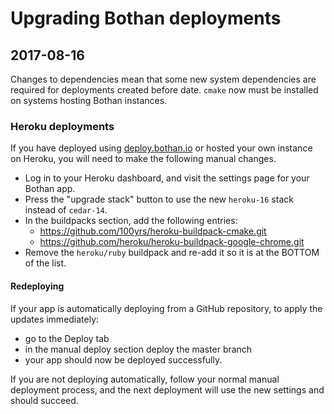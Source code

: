 # Upgrading Bothan deployments

## 2017-08-16

Changes to dependencies mean that some new system dependencies are required for deployments created before date. `cmake` now must be installed on systems hosting Bothan instances.

### Heroku deployments

If you have deployed using [deploy.bothan.io](https://deploy.bothan.io) or hosted your own instance on Heroku, you will need to make the following manual changes.

* Log in to your Heroku dashboard, and visit the settings page for your Bothan app.
* Press the "upgrade stack" button to use the new `heroku-16` stack instead of `cedar-14`.
* In the buildpacks section, add the following entries:
  * https://github.com/100yrs/heroku-buildpack-cmake.git
  * https://github.com/heroku/heroku-buildpack-google-chrome.git
* Remove the `heroku/ruby` buildpack and re-add it so it is at the BOTTOM of the list.

#### Redeploying

If your app is automatically deploying from a GitHub repository, to apply the updates immediately:
  
* go to the Deploy tab 
* in the manual deploy section deploy the master branch
* your app should now be deployed successfully.

If you are not deploying automatically, follow your normal manual deployment process, and the next deployment will use the new settings and should succeed.